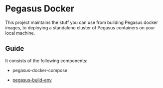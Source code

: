 # Pegasus Docker

This project maintains the stuff you can use from building Pegasus docker images,
to deploying a standalone cluster of Pegasus containers on your local machine.

## Guide

It consists of the following components:

- pegasus-docker-compose

- [pegasus-build-env](https://github.com/pegasus-kv/pegasus-docker/tree/master/pegasus-build-env)
